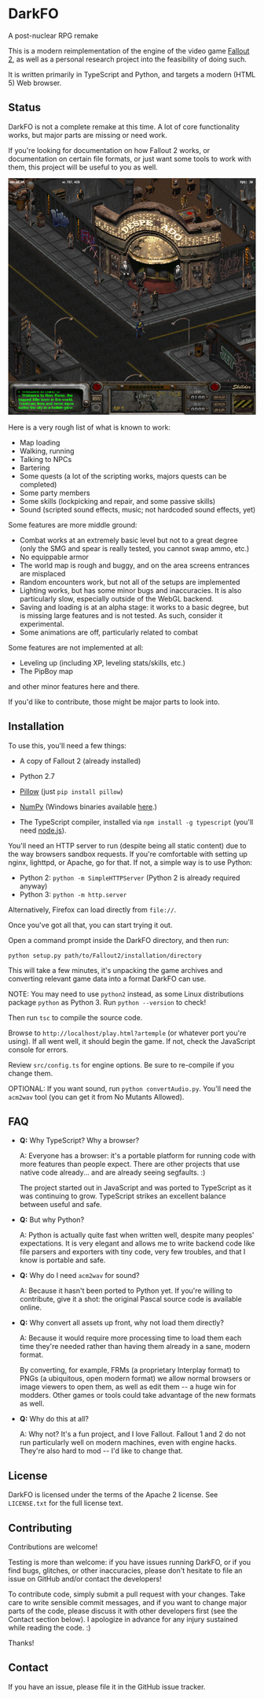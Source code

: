 # DarkFO

A post-nuclear RPG remake

This is a modern reimplementation of the engine of the video game [Fallout 2](http://en.wikipedia.org/wiki/Fallout_2), as well as a personal research project into the feasibility of doing such.

It is written primarily in TypeScript and Python, and targets a modern (HTML 5) Web browser.

## Status

DarkFO is not a complete remake at this time.
A lot of core functionality works, but major parts are missing or need work.

If you're looking for documentation on how Fallout 2 works, or documentation on certain file formats, or
just want some tools to work with them, this project will be useful to you as well.

<img src="screenshot.png" width="640" height="480">

Here is a very rough list of what is known to work:

- Map loading
- Walking, running
- Talking to NPCs
- Bartering
- Some quests (a lot of the scripting works, majors quests can be completed)
- Some party members
- Some skills (lockpicking and repair, and some passive skills)
- Sound (scripted sound effects, music; not hardcoded sound effects, yet)

Some features are more middle ground:

- Combat works at an extremely basic level but not to a great degree (only the SMG and spear is really tested, you cannot swap ammo, etc.)
- No equippable armor
- The world map is rough and buggy, and on the area screens entrances are misplaced
- Random encounters work, but not all of the setups are implemented
- Lighting works, but has some minor bugs and inaccuracies. It is also particularly slow, especially outside of the WebGL backend.
- Saving and loading is at an alpha stage: it works to a basic degree, but is missing large features and is not tested. As such, consider it experimental.
- Some animations are off, particularly related to combat

Some features are not implemented at all:

- Leveling up (including XP, leveling stats/skills, etc.)
- The PipBoy map

and other minor features here and there.

If you'd like to contribute, those might be major parts to look into.

## Installation

To use this, you'll need a few things:

- A copy of Fallout 2 (already installed)

- Python 2.7

- [Pillow](https://pillow.readthedocs.io/en/4.0.x) (just `pip install pillow`)

- [NumPy](http://www.numpy.org/) (Windows binaries available [here](http://www.lfd.uci.edu/~gohlke/pythonlibs/#numpy).)

- The TypeScript compiler, installed via `npm install -g typescript` (you'll need [node.js](https://nodejs.org/en/)).

You'll need an HTTP server to run (despite being all static content) due to the way browsers sandbox requests.
If you're comfortable with setting up nginx, lighttpd, or Apache, go for that. If not, a simple way is to use Python:

- Python 2: `python -m SimpleHTTPServer` (Python 2 is already required anyway)
- Python 3: `python -m http.server`

Alternatively, Firefox can load directly from `file://`.

Once you've got all that, you can start trying it out.

Open a command prompt inside the DarkFO directory, and then run:

    python setup.py path/to/Fallout2/installation/directory

This will take a few minutes, it's unpacking the game archives and converting relevant game data into a format DarkFO can use.

NOTE: You may need to use `python2` instead, as some Linux distributions package `python` as Python 3. Run `python --version` to check!

Then run `tsc` to compile the source code.

Browse to `http://localhost/play.html?artemple` (or whatever port you're using). If all went well, it should begin the game. If not, check the JavaScript console for errors.

Review `src/config.ts` for engine options. Be sure to re-compile if you change them.

OPTIONAL: If you want sound, run `python convertAudio.py`. You'll need the `acm2wav` tool (you can get it from No Mutants Allowed).

## FAQ

- **Q:** Why TypeScript? Why a browser?
  
  A: Everyone has a browser: it's a portable platform for running code with more features than people expect.
     There are other projects that use native code already... and are already seeing segfaults. :)

     The project started out in JavaScript and was ported to TypeScript as it was continuing to grow. TypeScript strikes
     an excellent balance between useful and safe.

- **Q:** But why Python?
  
  A: Python is actually quite fast when written well, despite many peoples' expectations. It is very elegant and allows me to write
     backend code like file parsers and exporters with tiny code, very few troubles, and that I know is portable and safe.

- **Q:** Why do I need `acm2wav` for sound?
  
  A: Because it hasn't been ported to Python yet. If you're willing to contribute, give it a shot: the original Pascal source code is available online.
   
- **Q:** Why convert all assets up front, why not load them directly?
  
  A: Because it would require more processing time to load them each time they're needed rather than having them already in a sane, modern format.
  
  By converting, for example, FRMs (a proprietary Interplay format) to PNGs (a ubiquitous, open modern format) we allow normal browsers or image viewers to open them, as well as edit them -- a huge win for modders. Other games or tools could take advantage of the new formats as well.

- **Q:** Why do this at all?
  
  A: Why not? It's a fun project, and I love Fallout. Fallout 1 and 2 do not run particularly well on modern machines, even with engine hacks. They're also hard to mod -- I'd like to change that.

## License

DarkFO is licensed under the terms of the Apache 2 license. See `LICENSE.txt` for the full license text.

## Contributing

Contributions are welcome!

Testing is more than welcome: if you have issues running DarkFO, or if you find bugs, glitches, or other inaccuracies, please don't hesitate to file an issue on GitHub and/or contact the developers!

To contribute code, simply submit a pull request with your changes. Take care to write sensible commit messages, and if you want to change major parts of the code, please discuss it with other developers first (see the Contact section below).
I apologize in advance for any injury sustained while reading the code. :)
 

Thanks!

## Contact

If you have an issue, please file it in the GitHub issue tracker.

